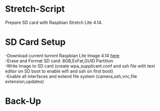 # Stretch-Script
Prepare SD card with Raspbian Stretch Lite 4.14.
# SD Card Setup
-Download current turrent Raspbian Lite Image 4.14 <a href="https://downloads.raspberrypi.org/raspbian_lite_latest.torrent">here</a><br>
-Erase and Format SD card: 8GB,ExFat,GUID Partition <br>
-Write Image to SD card (create wpa_supplicant.conf and ssh file with text editor on SD boot to enable wifi and ssh on first boot)<br>
-Enable all interfaces and extend file system (camera,ssh,vnc,file extension,updates)<br>
# Back-Up
